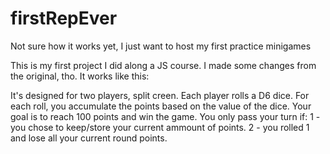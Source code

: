# firstRepEver
Not sure how it works yet, I just want to host my first practice minigames 

This is my first project I did along a JS course. I made some changes from the original, tho.
It works like this:

It's designed for two players, split creen. Each player rolls a D6 dice. 
For each roll, you accumulate the points based on the value of the dice. 
Your goal is to reach 100 points and win the game. 
You only pass your turn if:
  1 - you chose to keep/store your current ammount of points.
  2 - you rolled 1 and lose all your current round points.
  
